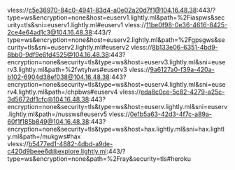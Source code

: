 vless://c5e36970-84c0-4941-83d4-a0e02a20d7f1@104.16.48.38:443/?type=ws&encryption=none&host=euserv1.lightly.ml&path=%2Fiaspws&security=tls&sni=euserv1.lightly.ml#euserv1
vless://11be0f98-0e36-4616-8425-2ce4e64ad1c3@104.16.48.38:443/?type=ws&encryption=none&host=euserv2.lightly.ml&path=%2Fgpsgws&security=tls&sni=euserv2.lightly.ml#euserv2
vless://8b133e06-6351-4bd9-8bb0-9df9e6fd4525@104.16.48.38:443?encryption=none&security=tls&type=ws&host=euserv3.lightly.ml&sni=euserv3.lightly.ml&path=%2fwtyhws#euserv3
vless://9a6127a0-f39a-420a-b102-6904d38ef038@104.16.48.38:443?encryption=none&security=tls&type=ws&host=euserv4.lightly.ml&sni=euserv4.lightly.ml&path=/chpbws#euserv4
vless://eda8c0ce-5c82-4279-a25c-3d5672df1cfc@104.16.48.38:443?encryption=none&security=tls&type=ws&host=euserv.lightly.ml&sni=euserv.lightly.ml&path=/nussws#euserv5
vless://0e1b5a63-42d3-4f7c-a89a-60f1f185b849@104.16.48.38:443?encryption=none&security=tls&type=ws&host=hax.lightly.ml&sni=hax.lightly.ml&path=/mukgws#hax  
vless://b5477ed1-4882-4dbd-a9de-c420d9beee6d@explore.lightly.ml:443/?type=ws&encryption=none&path=%2Fray&security=tls#heroku